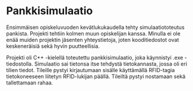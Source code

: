 # Pankkisimulaatio

Ensimmäisen opiskeluvuoden kevätlukukaudella tehty simulaatiototeutus pankista. 
Projekti tehtiin kolmen muun opiskelijan kanssa.
Minulla ei ole enää muiden projektin jäsenten yhteystietoja, joten kooditiedostot ovat keskeneräisiä sekä hyvin puutteellisia.

Projekti oli C++ -kielellä toteutettu pankkisimulaatio, joka käynnistyi .exe -tiedostolla. 
Simulaatio sai tietonsa itse tehdystä tietokannasta, jossa oli eri tilien tiedot.
Tileille pystyi kirjautumaan sisälle käyttämällä RFID-tagia tietokoneeseen liitetyn RFID-lukijan päällä.
Tileiltä pystyi nostamaan sekä tallettamaan rahaa.
